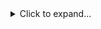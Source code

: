 <details>
  <summary>Click to expand…</summary>

  - First item
  - Second item
  - Third item
</details>
